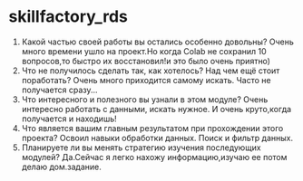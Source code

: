 # skillfactory_rds
1. Какой частью своей работы вы остались особенно довольны?
Очень много времени ушло на проект.Но когда Colab не сохранил 10 вопросов,то быстро их восстановил!и это было очень приятно)
2. Что не получилось сделать так, как хотелось? Над чем ещё стоит поработать?
Очень много приходится самому искать. Часто не получается сразу...
3. Что интересного и полезного вы узнали в этом модуле?
Очень интересно работать с данными, искать нужное. И очень круто,когда получается и находишь!
4. Что является вашим главным результатом при прохождении этого проекта?
Освоил навыки обработки данных. Поиск и фильтр данных.
5. Планируете ли вы менять стратегию изучения последующих модулей?
Да.Сейчас я легко нахожу информацию,изучаю ее потом делаю дом.задание.
